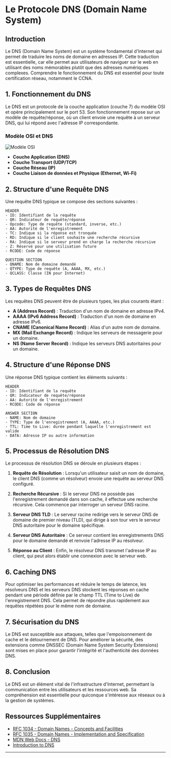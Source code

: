 # Le Protocole DNS (Domain Name System)

## Introduction

Le DNS (Domain Name System) est un système fondamental d'Internet qui permet de traduire les noms de domaine en adresses IP. Cette traduction est essentielle, car elle permet aux utilisateurs de naviguer sur le web en utilisant des noms mémorables plutôt que des adresses numériques complexes. Comprendre le fonctionnement du DNS est essentiel pour toute certification réseau, notamment le CCNA.

## 1. Fonctionnement du DNS

Le DNS est un protocole de la couche application (couche 7) du modèle OSI et opère principalement sur le port 53. Son fonctionnement repose sur un modèle de requête/réponse, où un client envoie une requête à un serveur DNS, qui lui répond avec l'adresse IP correspondante.

### Modèle OSI et DNS

![Modèle OSI](https://www.a10networks.com/wp-content/uploads/osi-network-model-protocol-and-services-1-1024x866.png)

- **Couche Application (DNS)**
- **Couche Transport (UDP/TCP)**
- **Couche Réseau (IP)**
- **Couche Liaison de données et Physique (Ethernet, Wi-Fi)**

## 2. Structure d'une Requête DNS

Une requête DNS typique se compose des sections suivantes :

```plaintext
HEADER
- ID: Identifiant de la requête
- QR: Indicateur de requête/réponse
- Opcode: Type de requête (standard, inverse, etc.)
- AA: Autorité de l'enregistrement
- TC: Indique si la réponse est tronquée
- RD: Indique si le client souhaite une recherche récursive
- RA: Indique si le serveur prend en charge la recherche récursive
- Z: Réservé pour une utilisation future
- RCODE: Code de réponse

QUESTION SECTION
- QNAME: Nom de domaine demandé
- QTYPE: Type de requête (A, AAAA, MX, etc.)
- QCLASS: Classe (IN pour Internet)
```

## 3. Types de Requêtes DNS

Les requêtes DNS peuvent être de plusieurs types, les plus courants étant :

- **A (Address Record)** : Traduction d'un nom de domaine en adresse IPv4.
- **AAAA (IPv6 Address Record)** : Traduction d'un nom de domaine en adresse IPv6.
- **CNAME (Canonical Name Record)** : Alias d'un autre nom de domaine.
- **MX (Mail Exchange Record)** : Indique les serveurs de messagerie pour un domaine.
- **NS (Name Server Record)** : Indique les serveurs DNS autoritaires pour un domaine.

## 4. Structure d'une Réponse DNS

Une réponse DNS typique contient les éléments suivants :

```plaintext
HEADER
- ID: Identifiant de la requête
- QR: Indicateur de requête/réponse
- AA: Autorité de l'enregistrement
- RCODE: Code de réponse

ANSWER SECTION
- NAME: Nom de domaine
- TYPE: Type de l'enregistrement (A, AAAA, etc.)
- TTL: Time to Live: durée pendant laquelle l'enregistrement est valide
- DATA: Adresse IP ou autre information
```

## 5. Processus de Résolution DNS

Le processus de résolution DNS se déroule en plusieurs étapes :

1. **Requête de Résolution** : Lorsqu'un utilisateur saisit un nom de domaine, le client DNS (comme un résolveur) envoie une requête au serveur DNS configuré.
   
2. **Recherche Récursive** : Si le serveur DNS ne possède pas l'enregistrement demandé dans son cache, il effectue une recherche récursive. Cela commence par interroger un serveur DNS racine.

3. **Serveur DNS TLD** : Le serveur racine redirige vers le serveur DNS de domaine de premier niveau (TLD), qui dirige à son tour vers le serveur DNS autoritaire pour le domaine spécifique.

4. **Serveur DNS Autoritaire** : Ce serveur contient les enregistrements DNS pour le domaine demandé et renvoie l'adresse IP au résolveur.

5. **Réponse au Client** : Enfin, le résolveur DNS transmet l'adresse IP au client, qui peut alors établir une connexion avec le serveur web.

## 6. Caching DNS

Pour optimiser les performances et réduire le temps de latence, les résolveurs DNS et les serveurs DNS stockent les réponses en cache pendant une période définie par le champ TTL (Time to Live) de l'enregistrement DNS. Cela permet de répondre plus rapidement aux requêtes répétées pour le même nom de domaine.

## 7. Sécurisation du DNS

Le DNS est susceptible aux attaques, telles que l'empoisonnement de cache et le détournement de DNS. Pour améliorer la sécurité, des extensions comme DNSSEC (Domain Name System Security Extensions) sont mises en place pour garantir l'intégrité et l'authenticité des données DNS.

## 8. Conclusion

Le DNS est un élément vital de l'infrastructure d'Internet, permettant la communication entre les utilisateurs et les ressources web. Sa compréhension est essentielle pour quiconque s'intéresse aux réseaux ou à la gestion de systèmes.

## Ressources Supplémentaires

- [RFC 1034 - Domain Names - Concepts and Facilities](https://tools.ietf.org/html/rfc1034)
- [RFC 1035 - Domain Names - Implementation and Specification](https://tools.ietf.org/html/rfc1035)
- [MDN Web Docs - DNS](https://developer.mozilla.org/en-US/docs/Glossary/DNS)
- [Introduction to DNS](https://www.cloudflare.com/learning/dns/what-is-dns/)

---
